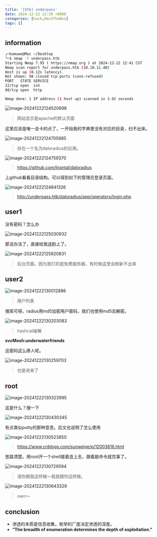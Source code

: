 ```yaml
---
title: '[htb] underpass'
date: 2024-12-22 12:39 +0800
categories: [hack,HackTheBox]
tags: []
---
```


## information

```sh
╭─bamuwe@Mac ~/Desktop
╰─$ nmap -F underpass.htb
Starting Nmap 7.95 ( https://nmap.org ) at 2024-12-22 12:41 CST
Nmap scan report for underpass.htb (10.10.11.48)
Host is up (0.12s latency).
Not shown: 98 closed tcp ports (conn-refused)
PORT   STATE SERVICE
22/tcp open  ssh
80/tcp open  http

Nmap done: 1 IP address (1 host up) scanned in 3.92 seconds
```

![image-20241222124520698](../assets/img/2024-12-22-%5Bhtb%5D-underpass.assets/image-20241222124520698.png)

> 网站显示是apache的默认页面

这里应该是唯一会卡的点了，一开始我的字典里没有对应的目录，扫不出来。

![image-20241222124705685](../assets/img/2024-12-22-%5Bhtb%5D-underpass.assets/image-20241222124705685.png)

> 存在一个名为daloradius的应用。

![image-20241222124759370](../assets/img/2024-12-22-%5Bhtb%5D-underpass.assets/image-20241222124759370.png)

> <https://github.com/lirantal/daloradius>

上github看看目录结构。可以得到如下的管理员登录页面。

![image-20241222124841326](../assets/img/2024-12-22-%5Bhtb%5D-underpass.assets/image-20241222124841326.png)

> <http://underpass.htb/daloradius/app/operators/login.php>

## user1

没有密码？怎么办

![image-20241222125030932](../assets/img/2024-12-22-%5Bhtb%5D-underpass.assets/image-20241222125030932.png)

那没办法了，直接给我送脸上了。

![image-20241222125920831](../assets/img/2024-12-22-%5Bhtb%5D-underpass.assets/image-20241222125920831.png)

> 后台页面。因为我打的是免费服务器，有时候这里会刷新不出来

## user2

![image-20241222130012886](../assets/img/2024-12-22-%5Bhtb%5D-underpass.assets/image-20241222130012886.png)

> 用户列表

搜索可得，radius用md5加密用户密码，我们也使用md5去解密。

![image-20241222130203083](../assets/img/2024-12-22-%5Bhtb%5D-underpass.assets/image-20241222130203083.png)

> hashcat破解

**svcMosh:underwaterfriends**

这密码这么瘆人呢。

![image-20241222130259703](../assets/img/2024-12-22-%5Bhtb%5D-underpass.assets/image-20241222130259703.png)

> 也是进来了

## root

![image-20241222130323995](../assets/img/2024-12-22-%5Bhtb%5D-underpass.assets/image-20241222130323995.png)

这是什么？搜一下

![image-20241222130430345](../assets/img/2024-12-22-%5Bhtb%5D-underpass.assets/image-20241222130430345.png)

 有点类似putty的那种意思。后文也说明了怎么使用

![image-20241222130523850](../assets/img/2024-12-22-%5Bhtb%5D-underpass.assets/image-20241222130523850.png)

> <https://www.cnblogs.com/sunweiye/p/12003616.html>

思路清楚，用root开一个shell接着连上去，跟着敲命令就完事了。

![image-20241222130729594](../assets/img/2024-12-22-%5Bhtb%5D-underpass.assets/image-20241222130729594.png)

> 请你跟我这样做～我就跟你这样做。

![image-20241222130643329](../assets/img/2024-12-22-%5Bhtb%5D-underpass.assets/image-20241222130643329.png)

> own～

## conclusion

- 渗透的本质是信息收集，枚举的广度决定渗透的深度。
- **“The breadth of enumeration determines the depth of exploitation.”**
